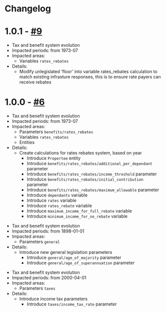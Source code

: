 # Changelog

# 1.0.1 - [#9](https://github.com/ServiceInnovationLab/openfisca-aotearoa/pull/9)
* Tax and benefit system evolution
* Impacted periods: from 1973-07
* Impacted areas: 
  - Variables `rates_rebates`
* Details:
  - Modify unlegislated 'floor' into variable rates_rebates calculation to match existing infrasture responses, this is to ensure rate payers can receive rebates 

# 1.0.0 - [#6](https://github.com/ServiceInnovationLab/openfisca-aotearoa/pull/6)

* Tax and benefit system evolution
* Impacted periods: from 1973-07
* Impacted areas: 
  - Parameters `benefits/rates_rebates`
  - Variables `rates_rebates`
  - Entities
* Details:
  - Create calculations for rates rebates system, based on year
    - Introduce `Propertee` entity
    - Introduce `benefits/rates_rebates/additional_per_dependant` parameter
    - Introduce `benefits/rates_rebates/income_threshold` parameter
    - Introduce `benefits/rates_rebates/initial_contribution` parameter
    - Introduce `benefits/rates_rebates/maximum_allowable` parameter
    - Introduce `dependants` variable
    - Introduce `rates` variable
    - Introduce `rates_rebate` variable
    - Introduce `maximum_income_for_full_rebate` variable
    - Introduce `minimum_income_for_no_rebate` variable
<!-- -->
* Tax and benefit system evolution
* Impacted periods: from 1898-01-01
* Impacted areas: 
  - Parameters `general`
* Details:
  - Introduce new general legislation parameters
    - Introduce `general/age_of_majority` parameter
    - Introduce `general/age_of_superannuation` parameter
<!-- -->
* Tax and benefit system evolution
* Impacted periods: from 2000-04-01
* Impacted areas: 
  - Parameters `taxes`
* Details:
  - Introduce income tax parameters
    - Introduce `taxes/income_tax_rate` parameter